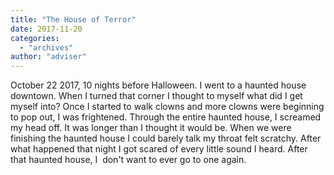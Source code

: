 ```yaml
---
title: "The House of Terror"
date: 2017-11-20
categories: 
  - "archives"
author: "adviser"
---
```


October 22 2017, 10 nights before Halloween. I went to a haunted house downtown. When I turned that corner I thought to myself what did I get myself into? Once I started to walk clowns and more clowns were beginning to pop out, I was frightened. Through the entire haunted house, I screamed my head off. It was longer than I thought it would be. When we were finishing the haunted house I could barely talk my throat felt scratchy. After what happened that night I got scared of every little sound I heard. After that haunted house, I  don't want to ever go to one again.
